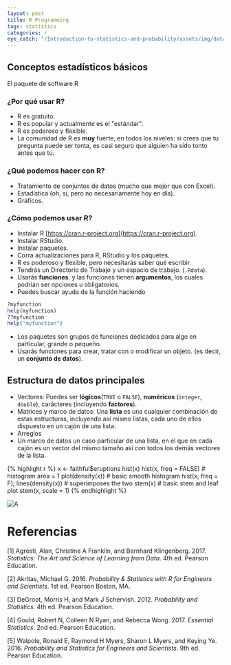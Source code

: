 ```yaml
---
layout: post
title: R Programming
tags: statistics
categories: r
eye_catch: "/Introduction-to-statistics-and-probability/assets/img/dataanalysis.jpg"
---
```


<!--more-->

## Conceptos estadísticos básicos

El paquete de software R

### ¿**Por qué** usar R?
* R es gratuito.
* R es popular y actualmente es el "estándar".
* R es poderoso y flexible.
* La comunidad de R es **muy** fuerte, en todos los niveles: si crees que tu pregunta puede ser tonta, es casi seguro que alguien ha sido tonto antes que tú.

### ¿**Qué** podemos hacer con R?
* Tratamiento de conjuntos de datos (mucho que mejor que con Excel).
* Estadística (oh, sí, pero no necesariamente hoy en día).
* Gráficos.

### ¿**Cómo** podemos usar R?
* Instalar R [https://cran.r-project.org](https://cran.r-project.org).
* Instalar RStudio.
* Instalar paquetes.
* Corra actualizaciones para R, RStudio y los paquetes.
* R es poderoso y flexible, pero necesitarás saber qué escribir.
* Tendrás un Directorio de Trabajo y un espacio de trabajo. (`.Rdata`).
* Usarás **funciones**, y las funciones tienen **argumentos**, los cuales podríán ser opciones u obligatorios.
* Puedes buscar ayuda de la función haciendo

```r
?myfunction
help(myfunction)
??myfunction
help("myfunction")
```
* Los paquetes son grupos de funciones dedicados para algo en particular, grande o pequeño.
* Usarás funciones para crear, tratar con o modificar un objeto. (es decir, un **conjunto de datos**).


## Estructura de datos principales

* Vectores: Puedes ser **lógicos**(`TRUE` o `FALSE`), **numéricos** (`integer`, `double`), carácteres (incluyendo **factores**).
* Matrices y marco de datos: Una **lista** es una cualquier combinación de estas estructuras, incluyendo así mismo listas, cada uno de ellos dispuesto en un cajón de una lista.
* Arreglos
* Un marco de datos un caso particular de una lista, en el que en cada cajón es un vector del mismo tamaño así con todos los demás vectores de la lista.

{% highlight r %}
x <- faithful$eruptions
hist(x)
hist(x, freq = FALSE)			# histogram area = 1
plot(density(x))			# basic smooth histogram
hist(x, freq = F); lines(density(x))	# superimposes the two
stem(x)					# basic stem and leaf plot
stem(x, scale = 1)
{% endhighlight %}

![A]({{site.url}}{{site.baseurl}}/assets/img/example1_5_1.png)

# Referencias

<div id="refs" class="references">
<div id="ref-agresti2017">
<p>[1] Agresti, Alan, Christine A Franklin, and Bernhard Klingenberg. 2017. <em>Statistics: The Art and Science of Learning from Data</em>. 4th ed. Pearson Education.</p>
</div>
<div id="ref-akritas2016">
<p>[2] Akritas, Michael G. 2016. <em>Probability &amp; Statistics with R for Engineers and Scientists</em>. 1st ed. Pearson Boston, MA.</p>
</div>
<div id="ref-degroot2012">
<p>[3] DeGroot, Morris H, and Mark J Schervish. 2012. <em>Probability and Statistics</em>. 4th ed. Pearson Education.</p>
</div>
<div id="ref-gould2017">
<p>[4] Gould, Robert N, Colleen N Ryan, and Rebecca Wong. 2017. <em>Essential Statistics</em>. 2nd ed. Pearson Education.</p>
</div>
<div id="ref-walpole2016">
<p>[5] Walpole, Ronald E, Raymond H Myers, Sharon L Myers, and Keying Ye. 2016. <em>Probability and Statistics for Engineers and Scientists</em>. 9th ed. Pearson Education.</p>
</div>
</div>